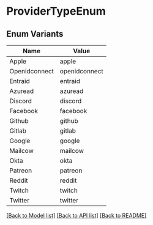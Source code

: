 # ProviderTypeEnum

## Enum Variants

| Name | Value |
|---- | -----|
| Apple | apple |
| Openidconnect | openidconnect |
| Entraid | entraid |
| Azuread | azuread |
| Discord | discord |
| Facebook | facebook |
| Github | github |
| Gitlab | gitlab |
| Google | google |
| Mailcow | mailcow |
| Okta | okta |
| Patreon | patreon |
| Reddit | reddit |
| Twitch | twitch |
| Twitter | twitter |


[[Back to Model list]](../README.md#documentation-for-models) [[Back to API list]](../README.md#documentation-for-api-endpoints) [[Back to README]](../README.md)



